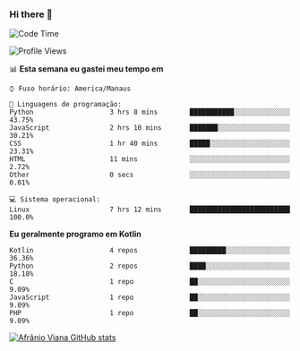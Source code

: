 ### Hi there 👋

<!--
**afranio-viana/afranio-viana** is a ✨ _special_ ✨ repository because its `README.md` (this file) appears on your GitHub profile.

Here are some ideas to get you started:

- 🔭 I’m currently working on ...
- 🌱 I’m currently learning ...
- 👯 I’m looking to collaborate on ...
- 🤔 I’m looking for help with ...
- 💬 Ask me about ...
- 📫 How to reach me: ...
- 😄 Pronouns: ...
- ⚡ Fun fact: ...
-->
<!--START_SECTION:waka-->
![Code Time](http://img.shields.io/badge/Code%20Time-65%20hrs%2010%20mins-blue)

![Profile Views](http://img.shields.io/badge/Visualizac%C3%B5es%20do%20perfil-0-blue)

📊 **Esta semana eu gastei meu tempo em** 

```text
⌚︎ Fuso horário: America/Manaus

💬 Linguagens de programação: 
Python                   3 hrs 8 mins        ███████████░░░░░░░░░░░░░░   43.75% 
JavaScript               2 hrs 10 mins       ███████░░░░░░░░░░░░░░░░░░   30.21% 
CSS                      1 hr 40 mins        █████░░░░░░░░░░░░░░░░░░░░   23.31% 
HTML                     11 mins             ░░░░░░░░░░░░░░░░░░░░░░░░░   2.72% 
Other                    0 secs              ░░░░░░░░░░░░░░░░░░░░░░░░░   0.01%

💻 Sistema operacional: 
Linux                    7 hrs 12 mins       █████████████████████████   100.0%

```

**Eu geralmente programo em Kotlin** 

```text
Kotlin                   4 repos             █████████░░░░░░░░░░░░░░░░   36.36% 
Python                   2 repos             ████░░░░░░░░░░░░░░░░░░░░░   18.18% 
C                        1 repo              ██░░░░░░░░░░░░░░░░░░░░░░░   9.09% 
JavaScript               1 repo              ██░░░░░░░░░░░░░░░░░░░░░░░   9.09% 
PHP                      1 repo              ██░░░░░░░░░░░░░░░░░░░░░░░   9.09%

```



<!--END_SECTION:waka-->
[![Afrânio Viana GitHub stats](https://github-readme-stats.vercel.app/api?username=afranio-viana)](https://github.com/anuraghazra/github-readme-stats)
